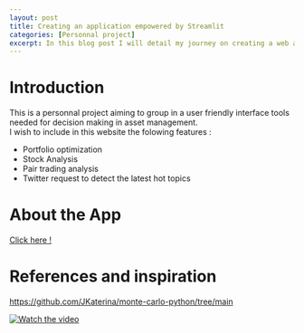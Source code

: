 ```yaml
---
layout: post
title: Creating an application empowered by Streamlit
categories: [Personnal project]
excerpt: In this blog post I will detail my journey on creating a web app using the streamlit library
---
```


# Introduction

This is a personnal project aiming to group in a user friendly interface tools needed for decision making in asset management.  
I wish to include in this website the folowing features : 
- Portfolio optimization
- Stock Analysis 
- Pair trading analysis
- Twitter request to detect the latest hot topics 

# About the App 

[Click here !](https://gamma-project.streamlit.app/Portfolio_Optimizer)

# References and inspiration 

https://github.com/JKaterina/monte-carlo-python/tree/main

[![Watch the video](https://img.youtube.com/vi/0E_31WqVzCY/default.jpg)](https://www.youtube.com/watch?v=0E_31WqVzCY)

